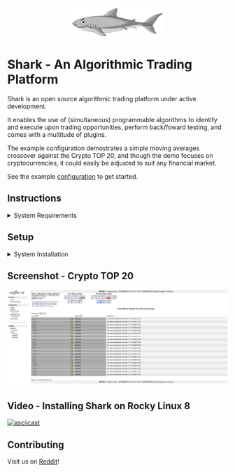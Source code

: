 <p align="center">
  <img src="https://github.com/danielneil/Shark/blob/main/shark/files/shark_ui_patches/logofullsize.png?raw=true">
</p>

# Shark - An Algorithmic Trading Platform

Shark is an open source algorithmic trading platform under active development.

It enables the use of (simultaneous) programmable algorithms to identify and execute upon trading opportunities, perform back/foward testing, and comes with a multitude of plugins.

The example configuration demostrates a simple moving averages crossover against the Crypto TOP 20, and though the demo focuses on cryptocurrencies, it could easily be adjusted to suit any financial market.  

See the example [configuration](https://github.com/danielneil/Shark-Config) to get started.

## Instructions 

<details>
<summary>System Requirements</summary>
<br>
  
| Operating System | CPU  | RAM | DISK |
| ------------- | ------------- | ------------- | ------------- |
| Rocky Linux 8+         | 4 CPU   | 4 GB | 80 GB  |
  
</details>


## Setup

<details>
<summary>System Installation</summary>
<br>
  
1. Prepare a vanilla Rocky Linux (server instance) with VirtualBox ([help](https://kifarunix.com/install-rocky-linux-8-on-virtualbox/)).

2. Install epel ([help](https://www.how2shout.com/linux/how-to-enable-epel-repository-on-rocky-linux-8)).
  
3. Install ansible ([help](https://www.how2shout.com/linux/how-to-install-ansible-on-rocky-linux-8-or-almalinux/)).

4. Install Git ([help](https://tastethelinux.com/2021/08/06/how-to-install-git-on-rocky-linux-8-ec2-aws/)).

5. Open a terminal, and run:
```
git clone https://github.com/danielneil/Shark.git && cd Shark && ./build.sh
```
6. Navigate to http://shark-server/nagios (web credentials are shark/shark).
</details>


## Screenshot - Crypto TOP 20

<p align="center">
  <img src="https://github.com/danielneil/Shark/blob/main/shark/files/screenshots/shark-crypto.png?raw=true">
</p>

## Video - Installing Shark on Rocky Linux 8

[![asciicast](https://asciinema.org/a/460006.svg)](https://asciinema.org/a/460006)

## Contributing 

Visit us on [Reddit](https://www.reddit.com/r/shark)!
